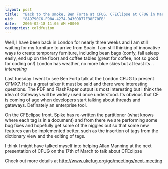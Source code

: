 ```yaml
---
layout: post
title:  "Back to the smoke, Ben Forta at CFUG, CFEClipse at CFUG in March"
uid:	"8A9790C6-F98A-4274-D430DD77F38F70FB"
date:   2005-02-18 11:05 AM +0000
categories: coldfusion
---
```

Well, I have been back in London for nearly three weeks and I am still waiting for my furniture to arrive from Spain.
I am still thinking of innovative ways to create temporary furniture, including bean bags (confy, fall asleep easly, end up on the floor) and coffee tables (great for coffee, not so good for coding on!)
London has weather, no more blue skies but at least its .. *interesting*

Last tuesday I went to see Ben Forta talk at the London CFUG to present CFMX7. He is a great talker it must be said and there were interesting questions. The PDF and FlashPaper output is most interesting but I think the idea of Gateways will be widely used once understood. Its obvious that CF is coming of age when developers start talking about threads and gateways. Definately an enterprise tool.

On the CFEclipse front, Spike has re-written the partitioner (what knows where each tag is in a document) and from there we are performing some bug fixes and hopefully get some of the niggles out so that some new features can be implemented better, such as the insertion of tags from the dictionary view and the editing of tags.

I think I might have talked myself into helping Allan Manning at the next presentation of CFUG on the 17th of March  to talk about CFEclipse

Check out more details at <a href="http://www.ukcfug.org/go/meetings/next-meeting">http://www.ukcfug.org/go/meetings/next-meeting</a>